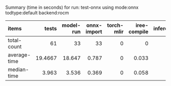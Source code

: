 Summary (time in seconds) for run: test-onnx using mode:onnx todtype:default backend:rocm

| items        |   tests |   model-run |   onnx-import |   torch-mlir |   iree-compile |   inference |
|:-------------|--------:|------------:|--------------:|-------------:|---------------:|------------:|
| total-count  | 61      |      33     |        33     |            0 |          0     |           0 |
| average-time | 19.4667 |      18.647 |         0.787 |            0 |          0.033 |           0 |
| median-time  |  3.963  |       3.536 |         0.369 |            0 |          0.058 |           0 |

